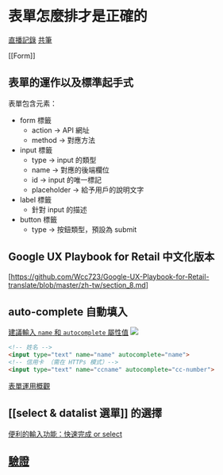 # 表單怎麼排才是正確的
[直播記錄](https://youtu.be/6w2U1pdUkJA)
[共筆](https://bejewled-air-4cb.notion.site/e82d3c221d1c481285cdd0e2e3d24595)

[[Form]]
## 表單的運作以及標準起手式

表單包含元素：

-   form 標籤
    -   action → API 網址
    -   method → 對應方法
-   input 標籤
    -   type → input 的類型
    -   name → 對應的後端欄位
    -   id → input 的唯一標記
    -   placeholder → 給予用戶的說明文字
-   label 標籤
    -   針對 input 的描述
-   button 標籤
    -   type → 按鈕類型，預設為 submit

## Google UX Playbook for Retail 中文化版本
[https://github.com/Wcc723/Google-UX-Playbook-for-Retail-translate/blob/master/zh-tw/section_8.md]

## auto-complete 自動填入
[建議輸入 `name` 和 `autocomplete` 屬性值](https://developers.google.com/web/fundamentals/design-and-ux/input/forms#%E5%BB%BA%E8%AD%B0%E8%BC%B8%E5%85%A5_name_%E5%92%8C_autocomplete_%E5%B1%AC%E6%80%A7%E5%80%BC)
![](https://i.imgur.com/AJAbXc7.png)

```html
<!-- 姓名 -->
<input type="text" name="name" autocomplete="name">
<!-- 信用卡 （需在 HTTPs 模式）-->
<input type="text" name="ccname" autocomplete="cc-number">

```

[表單運用概觀](https://courses.hexschool.com/courses/bootstrap-5/lectures/35459161)

## [[select & datalist 選單]] 的選擇
[便利的輸入功能：快速完成 or select](https://youtu.be/ctgbJtmVXRA)

## [驗證](https://bootstrap5.hexschool.com/docs/5.0/forms/validation/)